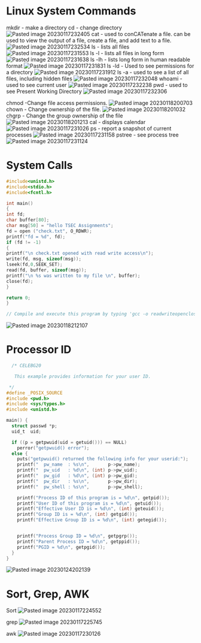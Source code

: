 # Linux System Commands

mkdir - make a directory
cd - change directory
![Pasted image 20230117232405](Attachments/Pasted%20image%2020230117232405.png)
cat - used to conCATenate a file. can be used to view the output of a file, create a file, and add text to a file.
![Pasted image 20230117232534](Attachments/Pasted%20image%2020230117232534.png)
ls - lists all files
![Pasted image 20230117231553](Attachments/Pasted%20image%2020230117231553.png)
ls -l - lists all files in long form
![Pasted image 20230117231638](Attachments/Pasted%20image%2020230117231638.png)
ls -lh - lists long form in human readable format
![Pasted image 20230117231831](Attachments/Pasted%20image%2020230117231831.png)
ls -ld - Used to see permissions for a directory
![Pasted image 20230117231912](Attachments/Pasted%20image%2020230117231912.png)
ls -a - used to see a list of all files, including hidden files
![Pasted image 20230117232048](Attachments/Pasted%20image%2020230117232048.png)
whoami - used to see current user
![Pasted image 20230117232238](Attachments/Pasted%20image%2020230117232238.png)
pwd - used to see Present Working Directory
![Pasted image 20230117232306](Attachments/Pasted%20image%2020230117232306.png)

chmod -Change file access permissions.
![Pasted image 20230118200703](Attachments/Pasted%20image%2020230118200703.png)
chown - Change ownership of the file.
![Pasted image 20230118201032](Attachments/Pasted%20image%2020230118201032.png)
chgrp - Change the group ownership of the file
![Pasted image 20230118201213](Attachments/Pasted%20image%2020230118201213.png)
cal - displays calendar
![Pasted image 20230117231026](Attachments/Pasted%20image%2020230117231026.png)
ps - report a snapshot of current processes
![Pasted image 20230117231158](Attachments/Pasted%20image%2020230117231158.png)
pstree - see process tree
![Pasted image 20230117231124](Attachments/Pasted%20image%2020230117231124.png)
# System Calls
```c
#include<unistd.h>
#include<stdio.h>
#include<fcntl.h>

int main()
{
int fd;
char buffer[80];
char msg[50] = "hello TSEC Assignments";
fd = open ("check.txt", O_RDWR);
printf("fd = %d", fd);
if (fd != -1)
{
printf("\n check.txt opened with read write access\n");
write(fd, msg, sizeof(msg));
lseek(fd,0,SEEK_SET);
read(fd, buffer, sizeof(msg));
printf("\n %s was written to my file \n", buffer);
close(fd);
}

return 0;
}

// Compile and execute this program by typing 'gcc -o readwriteopenclose readwriteopenclose.c' and then ./readwriteopenclose
```

![Pasted image 20230118212107](Attachments/Pasted%20image%2020230118212107.png)
# Processor ID

```c
  /* CELEBG20

   This example provides information for your user ID.

 */
#define _POSIX_SOURCE
#include <pwd.h>
#include <sys/types.h>
#include <unistd.h>

main() {
  struct passwd *p;
  uid_t  uid;

  if ((p = getpwuid(uid = getuid())) == NULL)
    perror("getpwuid() error");
  else {
    puts("getpwuid() returned the following info for your userid:");
    printf("  pw_name  : %s\n",       p->pw_name);
    printf("  pw_uid   : %d\n", (int) p->pw_uid);
    printf("  pw_gid   : %d\n", (int) p->pw_gid);
    printf("  pw_dir   : %s\n",       p->pw_dir);
    printf("  pw_shell : %s\n",       p->pw_shell);

    printf("Process ID of this program is = %d\n", getpid());
    printf("User ID of this program is = %d\n", getuid());
    printf("Effective User ID is = %d\n", (int) geteuid());
    printf("Group ID is = %d\n", (int) getgid());
    printf("Effective Group ID is = %d\n", (int) getegid());


    printf("Process Group ID = %d\n", getpgrp());
    printf("Parent Process ID = %d\n", getppid());
    printf("PGID = %d\n", getpgid());
  }
}
```

![Pasted image 20230124202139](Attachments/Pasted%20image%2020230124202139.png)

# Sort, Grep, AWK

Sort
![Pasted image 20230117224552](Attachments/Pasted%20image%2020230117224552.png)

grep
![Pasted image 20230117225745](Attachments/Pasted%20image%2020230117225745.png)

awk
![Pasted image 20230117230126](Attachments/Pasted%20image%2020230117230126.png)